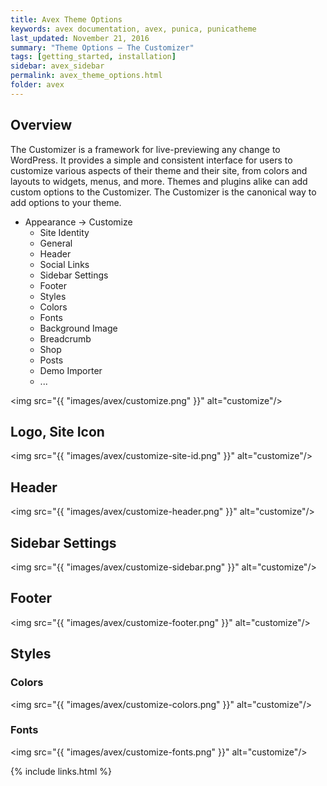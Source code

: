 ```yaml
---
title: Avex Theme Options
keywords: avex documentation, avex, punica, punicatheme
last_updated: November 21, 2016
summary: "Theme Options – The Customizer"
tags: [getting_started, installation]
sidebar: avex_sidebar
permalink: avex_theme_options.html
folder: avex
---
```


## Overview

The Customizer is a framework for live-previewing any change to WordPress. It provides a simple and consistent interface for users to customize various aspects of their theme and their site, from colors and layouts to widgets, menus, and more. Themes and plugins alike can add custom options to the Customizer. The Customizer is the canonical way to add options to your theme.

* Appearance -> Customize
  * Site Identity
  * General
  * Header
  * Social Links
  * Sidebar Settings
  * Footer
  * Styles
   * Colors
   * Fonts
   * Background Image
   * Breadcrumb
  * Shop
  * Posts
  * Demo Importer
  * ...

<img src="{{ "images/avex/customize.png" }}" alt="customize"/>

## Logo, Site Icon

<img src="{{ "images/avex/customize-site-id.png" }}" alt="customize"/>

## Header

<img src="{{ "images/avex/customize-header.png" }}" alt="customize"/>

## Sidebar Settings

<img src="{{ "images/avex/customize-sidebar.png" }}" alt="customize"/>

## Footer

<img src="{{ "images/avex/customize-footer.png" }}" alt="customize"/>

## Styles

### Colors

<img src="{{ "images/avex/customize-colors.png" }}" alt="customize"/>

### Fonts

<img src="{{ "images/avex/customize-fonts.png" }}" alt="customize"/>

{% include links.html %}
